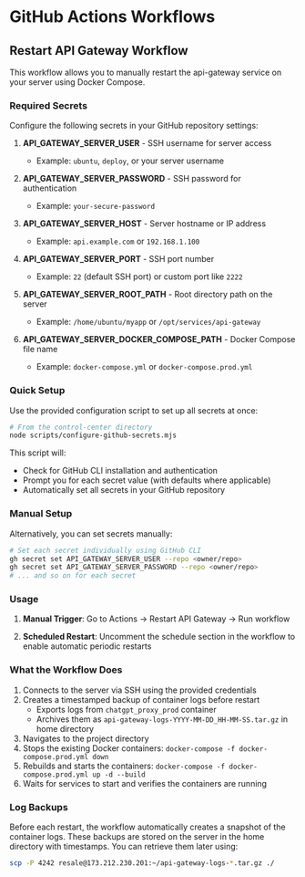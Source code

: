 # GitHub Actions Workflows

## Restart API Gateway Workflow

This workflow allows you to manually restart the api-gateway service on your server using Docker Compose.

### Required Secrets

Configure the following secrets in your GitHub repository settings:

1. **API_GATEWAY_SERVER_USER** - SSH username for server access
   - Example: `ubuntu`, `deploy`, or your server username

2. **API_GATEWAY_SERVER_PASSWORD** - SSH password for authentication
   - Example: `your-secure-password`

3. **API_GATEWAY_SERVER_HOST** - Server hostname or IP address
   - Example: `api.example.com` or `192.168.1.100`

4. **API_GATEWAY_SERVER_PORT** - SSH port number
   - Example: `22` (default SSH port) or custom port like `2222`

5. **API_GATEWAY_SERVER_ROOT_PATH** - Root directory path on the server
   - Example: `/home/ubuntu/myapp` or `/opt/services/api-gateway`

6. **API_GATEWAY_SERVER_DOCKER_COMPOSE_PATH** - Docker Compose file name
   - Example: `docker-compose.yml` or `docker-compose.prod.yml`

### Quick Setup

Use the provided configuration script to set up all secrets at once:

```bash
# From the control-center directory
node scripts/configure-github-secrets.mjs
```

This script will:
- Check for GitHub CLI installation and authentication
- Prompt you for each secret value (with defaults where applicable)
- Automatically set all secrets in your GitHub repository

### Manual Setup

Alternatively, you can set secrets manually:

```bash
# Set each secret individually using GitHub CLI
gh secret set API_GATEWAY_SERVER_USER --repo <owner/repo>
gh secret set API_GATEWAY_SERVER_PASSWORD --repo <owner/repo>
# ... and so on for each secret
```

### Usage

1. **Manual Trigger**: Go to Actions → Restart API Gateway → Run workflow

2. **Scheduled Restart**: Uncomment the schedule section in the workflow to enable automatic periodic restarts

### What the Workflow Does

1. Connects to the server via SSH using the provided credentials
2. Creates a timestamped backup of container logs before restart
   - Exports logs from `chatgpt_proxy_prod` container
   - Archives them as `api-gateway-logs-YYYY-MM-DD_HH-MM-SS.tar.gz` in home directory
3. Navigates to the project directory
4. Stops the existing Docker containers: `docker-compose -f docker-compose.prod.yml down`
5. Rebuilds and starts the containers: `docker-compose -f docker-compose.prod.yml up -d --build`
6. Waits for services to start and verifies the containers are running

### Log Backups

Before each restart, the workflow automatically creates a snapshot of the container logs. These backups are stored on the server in the home directory with timestamps. You can retrieve them later using:

```bash
scp -P 4242 resale@173.212.230.201:~/api-gateway-logs-*.tar.gz ./
```